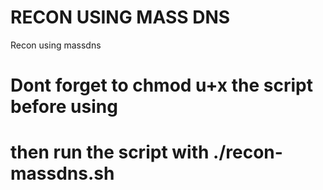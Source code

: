 # RECON USING MASS DNS

Recon using massdns 

# Dont forget to chmod u+x the script before using

# then run the script with ./recon-massdns.sh